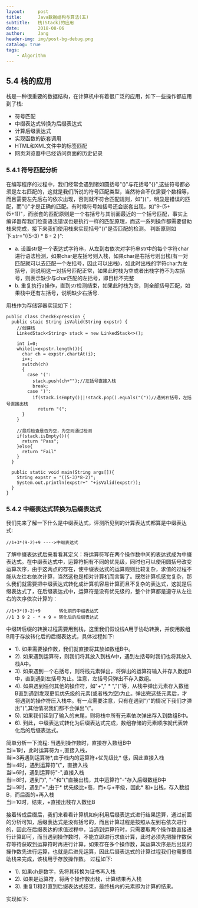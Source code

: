 ```yaml
---
layout:     post
title:      Java数据结构与算法(五)
subtitle:   栈(Stack)的应用
date:       2018-08-06
author:     Jang
header-img: img/post-bg-debug.png
catalog: true
tags:
    - Algorithm
---
```


## 5.4 栈的应用<br>
栈是一种很重要的数据结构，在计算机中有着很广泛的应用，如下一些操作都应用到了栈:
  * 符号匹配
  * 中缀表达式转换为后缀表达式
  * 计算后缀表达式
  * 实现函数的嵌套调用
  * HTML和XML文件中的标签匹配
  * 网页浏览器中已经访问页面的历史记录

### 5.4.1 符号匹配分析<br>
在编写程序的过程中，我们经常会遇到诸如圆括号"()"与花括号"{}",这些符号都必须是左右匹配的，这就是我们所说的符号匹配类型，当然符合不仅需要个数相等，而且需要左先后右的依次出现，否则就不符合匹配规则，如")("，明显是错误的匹配，而"()"才是正确的匹配。有时候符号如括号还会嵌套出现，如"9-(5+(5+1))"，而嵌套的匹配原则是一个右括号与其前面最近的一个括号匹配，事实上编译器帮我们检查语法错误也是执行一样的匹配原理，而这一系列操作都需要借助栈来完成，接下来我们使用栈来实现括号"()"是否匹配的检测。
判断原则如下:str="((5-3) * 8 - 2 )":
  * a. 设置str是一个表达式字符串，从左到右依次对字符串str中的每个字符char进行语法检测，如果char是左括号则入栈，如果char是右括号则出栈(有一对匹配就可以去匹配一个左括号，因此可以出栈)，如此时出栈的字符char为左括号，则说明这一对括号匹配正常，如果此时栈为空或者出栈字符不为左括号，则表示缺少与char匹配的左括号，即目标不完整
  * b. 重复执行a操作，直到str检测结束，如果此时栈为空，则全部括号匹配，如果栈中还有左括号，说明缺少右括号.

用栈作为存储容器实现如下：
```
public class CheckExpression {
  public staic String isValid(String expstr) {
    //创建栈
    LinkedStack<String> stack = new LinkedStack<>();
    
    int i=0;
    while(i<expstr.length()){
      char ch = expstr.chartAt(i);
      i++;
      switch(ch)
      {
        case '(': 
          stack.push(ch+"");//左括号直接入栈
          break;
        case ')':
          if(stack.isEmpty()||!stack.pop().equals("("))//遇到右括号，左括号直接出栈
            return "(";
      }
    }
    
    //最后检查是否为空，为空则通过检测
    if(stack.isEmpty()){
      return "Pass";
    }else{
      return "Fail"
    }
  }
  
  public static void main(String args[]){
    String expstr = "((5-3)*8-2)";
    System.out.println(expstr+" "+isValid(expstr));
  }
}
```

### 5.4.2 中缀表达式转换为后缀表达式<br>
我们先来了解一下什么是中缀表达式，评测所见到的计算表达式都算是中缀表达式:
```
//1+3*(9-2)+9 ---->中缀表达式
```
了解中缀表达式后来看看其定义：将运算符写在两个操作数中间的表达式成为中缀表达式。在中缀表达式中，运算符拥有不同的优先级，同时也可以使用圆括号改变运算次序，由于这两点的存在，使中缀表达式的运算规则比较复杂，求值的过程不能从左往右依次计算，当然这也是相对计算机而言罢了。既然计算机感觉复杂，那么我们就需要把中缀表达式转化成计算机容易计算而且不复杂的表达式，这就是后缀表达式了，在后缀表达式中，运算符是没有优先级的，整个计算都是遵守从左往右的次序依次计算的：
```
//1+3*(9-2)+9       转化前的中缀表达式
//1 3 9 2 - * + 9 + 转化后的后缀表达式
```
中缀转后缀的转换过程需要用到栈，这里我们假设栈A用于协助转换，并使用数组B用于存放转化后的后缀表达式，具体过程如下:
* 1). 如果需要操作数，我们就直接将其放如数组B中。
* 2). 如果遇到运算符，则我们将其放入到栈A中，遇到左括号时我们也将其放入栈A中。
* 3). 如果遇到一个右括号，则将栈元素弹出，将弹出的运算符输入并存入数组B中，直到遇到左括号为止。注意，左括号只弹出不存入数组。
* 4). 如果遇到任何其他的操作符，如"+"," * ","("等，从栈中弹出元素存入数组B直到遇到发现更低优先级的元素(或者栈为空)为止。弹出完这些元素后，才将遇到的操作符压入栈中。有一点需要注意，只有在遇到")"的情况下我们才弹出"(",其他情况我们都不会弹出"("。
* 5). 如果我们读到了输入的末尾，则将栈中所有元素依次弹出存入到数组B中。
* 6). 到此，中缀表达式转化为后缀表达式完成，数组存储的元素顺序就代表转化后的后缀表达式。

简单分析一下流程:
当遇到操作数时，直接存入数组B中<br>
当i=1时，此时运算符为+,直接入栈，<br>
当i=3再遇到运算符*,由于栈内的运算符+优先级比* 低，因此直接入栈<br>
当i=4时，遇到运算符"("，直接入栈<br>
当i=6时，遇到运算符"-",直接入栈<br>
当i=8时，遇到")", "-"和"("直接出栈，其中运算符"-"存入后缀数组B中<br>
当i=9时，遇到"+",由于* 优先级比+高，而+与+平级，因此* 和+出栈，存入数组B，而后面的+再入栈<br>
当i=10时，结束，+直接出栈存入数组B<br>

接着转成后缀后，我们来看看计算机如何利用后缀表达式进行结果运算，通过前面的分析可知，后缀表达式是没有括号的，而且计算过程是按照从左到右依次进行的，因此在后缀表达的求值过程中，当遇到运算符时，只需要取两个操作数直接进行计算即可，而当遇到操作数时，不能立即进行求值计算，此时必须先把操作数保存等待获取到运算符时再进行计算，如果存在多个操作数，其运算次序是后出现的操作数先进行运算，也就是后进先运算，因此后缀表达式的计算过程我们也需要借助栈来完成，该栈用于存放操作数。
过程如下:
* 1). 如果ch是数字，先将其转换为证书再入栈
* 2). 如果是运算符，将两个操作数出栈，计算结果再入栈
* 3). 重复1)和2)直到后缀表达式结束，最终栈内的元素即为计算的结果。

实现如下:
```

```
